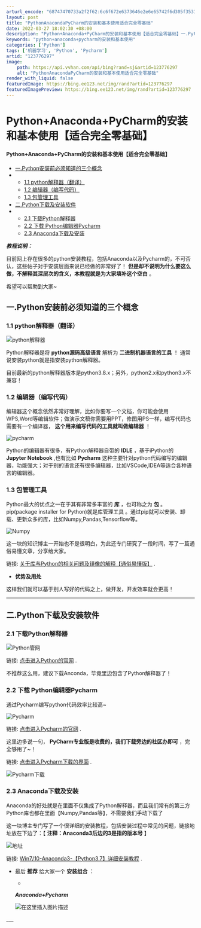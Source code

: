 ```yaml
---
arturl_encode: "68747470733a2f2f62:6c6f672e6373646e2e6e65742f6d305f35313637353630342f:61727469636c652f64657461696c732f313233373736323937"
layout: post
title: "PythonAnacondaPyCharm的安装和基本使用适合完全零基础"
date: 2022-03-27 18:02:30 +08:00
description: "Python+Anaconda+PyCharm的安装和基本使用【适合完全零基础】一.Python安装"
keywords: "python+anaconda+pycharm的安装和基本使用"
categories: ['Python']
tags: ['机器学习', 'Python', 'Pycharm']
artid: "123776297"
image:
    path: https://api.vvhan.com/api/bing?rand=sj&artid=123776297
    alt: "PythonAnacondaPyCharm的安装和基本使用适合完全零基础"
render_with_liquid: false
featuredImage: https://bing.ee123.net/img/rand?artid=123776297
featuredImagePreview: https://bing.ee123.net/img/rand?artid=123776297
---
```


# Python+Anaconda+PyCharm的安装和基本使用【适合完全零基础】

#### Python+Anaconda+PyCharm的安装和基本使用【适合完全零基础】

* [一.Python安装前必须知道的三个概念](#Python_4)
* + [1.1 python解释器（翻译）](#11_python_5)
  + [1.2 编辑器（编写代码）](#12__11)
  + [1.3 包管理工具](#13__18)
* [二.Python下载及安装软件](#Python_33)
* + [2.1 下载Python解释器](#21_Python_34)
  + [2.2 下载 Python编辑器Pycharm](#22__PythonPycharm_40)
  + [2.3 Anaconda下载及安装](#23_Anaconda_53)

  
***教程说明：***
  
目前网上存在很多的python安装教程，包括Anaconda以及Pycharm的，不可否认，这些帖子对于安装层面来说已经做的非常好了！
**但是却不说明为什么要这么做，不解释其深层次的含义，本教程就是为大家填补这个空白**
。
  
希望可以帮助到大家~

## 一.Python安装前必须知道的三个概念

### 1.1 python解释器（翻译）

![python解释器](https://i-blog.csdnimg.cn/blog_migrate/8f9d4568c412ba88722858fa3773434e.png)
  
Python解释器是将
**python源码高级语言**
解析为
**二进制机器语言的工具**
！
通常说安装python就是指安装python解释器。

目前最新的python解释器版本是python3.8.x；另外，python2.x和python3.x不兼容！

### 1.2 编辑器（编写代码）

编辑器这个概念依然非常好理解，比如你要写一个文档，你可能会使用WPS,Word等编辑软件；做演示文稿你需要用PPT，修图用PS一样，编写代码也需要有一个编译器，
**这个用来编写代码的工具就叫做编辑器**
！
  
![pycharm](https://i-blog.csdnimg.cn/blog_migrate/a1986a2e4946052088d6d486d3cd648d.png)

Python的编辑器有很多，有Python解释器自带的
**IDLE**
，基于iPython的
**Jupyter Notebook**
,也有比如
**Pycharm**
这种主要针对python代码编写的编辑器，功能强大；对于别的语言还有很多编辑器，比如VSCode,IDEA等适合各种语言的编辑器。

### 1.3 包管理工具

Python最大的优点之一在于其有非常多丰富的
**库**
，也可称之为
**包**
。
pip(package installer for Python)就是库管理工具
。通过pip就可以安装、卸载、更新众多的库，比如Numpy,Pandas,Tensorflow等。
  
![Numpy](https://i-blog.csdnimg.cn/blog_migrate/d366e503526ec32b731b4fd9c0a829f8.png)

这一块的知识博主一开始也不是很明白，为此还专门研究了一段时间，写了一篇通俗易懂文章，分享给大家。
  
链接:
[关于库与Python的相关问题及镜像的解释【通俗易懂版】](https://blog.csdn.net/m0_51675604/article/details/121357841)
.

* **优势及用处**

这样我们就可以基于别人写好的代码之上，做开发，开发效率就会更高！

---

## 二.Python下载及安装软件

### 2.1 下载Python解释器

![Python管网](https://i-blog.csdnimg.cn/blog_migrate/cccc1e223ff4321540ab19b41c50cc72.png)

链接:
[点击进入Python的官网](https://www.python.org/)
.
  
不推荐这么用，建议下载Anconda，毕竟里边包含了Python解释器了！

### 2.2 下载 Python编辑器Pycharm

通过Pycharm编写python代码效率比较高~
  
![Pycharm](https://i-blog.csdnimg.cn/blog_migrate/49808ff5c9f0635b246439e77ff0c4ef.png)

链接:
[点击进入Pycharm的官网](https://www.jetbrains.com/pycharm/)
.

这里边多说一句，
**PyCharm专业版是收费的，我们下载旁边的社区办即可**
，完全够用了~！

链接:
[点击进入Pycharm下载的界面](https://www.jetbrains.com/pycharm/download/#section=windows)
.
  
![Pycharm下载](https://i-blog.csdnimg.cn/blog_migrate/680da8633e5b7ae6bd5b8cfef19b56e4.png)

### 2.3 Anaconda下载及安装

Anaconda的好处就是在里面不仅集成了Python解释器，而且我们常有的第三方Python库也都在里面【Numpy,Pandas等】，不需要我们手动下载了

这一块博主专门写了一个很详细的安装教程，包括安装过程中常见的问题，链接地址放在下边了：【
**注释：Anaconda3后边的3是指的版本号**
】
  
![地址](https://i-blog.csdnimg.cn/blog_migrate/e49755142ea5c05c8b6816ae77e68d2b.png)

链接:
[Win7/10-Anaconda3-【Python3.7】详细安装教程](https://blog.csdn.net/m0_51675604/article/details/122418826)
.

* 最后
  **推荐**
  给大家一个
  **安装组合**
  ：

  -
  ***Anaconda+Pycharm***
    
  ![在这里插入图片描述](https://i-blog.csdnimg.cn/blog_migrate/42906e4c1a6d33397ea11abaa82a9937.png)

  
\_\_\_